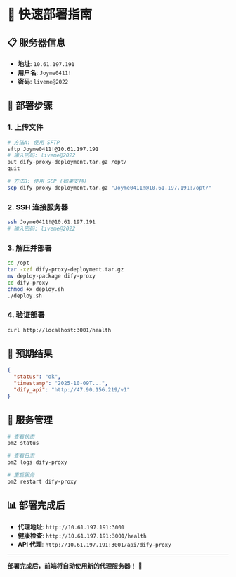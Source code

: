 # 🚀 快速部署指南

## 📋 服务器信息
- **地址**: `10.61.197.191`
- **用户名**: `Joyme0411!`
- **密码**: `liveme@2022`

## 🔧 部署步骤

### 1. 上传文件
```bash
# 方法A: 使用 SFTP
sftp Joyme0411!@10.61.197.191
# 输入密码: liveme@2022
put dify-proxy-deployment.tar.gz /opt/
quit

# 方法B: 使用 SCP (如果支持)
scp dify-proxy-deployment.tar.gz "Joyme0411!@10.61.197.191:/opt/"
```

### 2. SSH 连接服务器
```bash
ssh Joyme0411!@10.61.197.191
# 输入密码: liveme@2022
```

### 3. 解压并部署
```bash
cd /opt
tar -xzf dify-proxy-deployment.tar.gz
mv deploy-package dify-proxy
cd dify-proxy
chmod +x deploy.sh
./deploy.sh
```

### 4. 验证部署
```bash
curl http://localhost:3001/health
```

## 🎯 预期结果
```json
{
  "status": "ok",
  "timestamp": "2025-10-09T...",
  "dify_api": "http://47.90.156.219/v1"
}
```

## 🔧 服务管理
```bash
# 查看状态
pm2 status

# 查看日志
pm2 logs dify-proxy

# 重启服务
pm2 restart dify-proxy
```

## 📊 部署完成后
- **代理地址**: `http://10.61.197.191:3001`
- **健康检查**: `http://10.61.197.191:3001/health`
- **API 代理**: `http://10.61.197.191:3001/api/dify-proxy`

---
**部署完成后，前端将自动使用新的代理服务器！** 🎉

